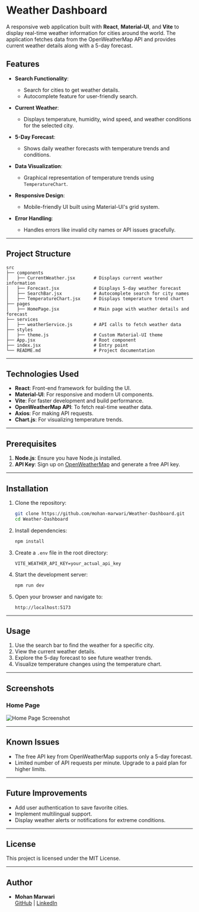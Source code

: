 # Weather Dashboard

A responsive web application built with **React**, **Material-UI**, and **Vite** to display real-time weather information for cities around the world. The application fetches data from the OpenWeatherMap API and provides current weather details along with a 5-day forecast.

## Features

- **Search Functionality**: 
  - Search for cities to get weather details.
  - Autocomplete feature for user-friendly search.

- **Current Weather**:
  - Displays temperature, humidity, wind speed, and weather conditions for the selected city.

- **5-Day Forecast**:
  - Shows daily weather forecasts with temperature trends and conditions.

- **Data Visualization**:
  - Graphical representation of temperature trends using `TemperatureChart`.

- **Responsive Design**:
  - Mobile-friendly UI built using Material-UI's grid system.

- **Error Handling**:
  - Handles errors like invalid city names or API issues gracefully.

---

## Project Structure

```plaintext
src
├── components
│   ├── CurrentWeather.jsx       # Displays current weather information
│   ├── Forecast.jsx             # Displays 5-day weather forecast
│   ├── SearchBar.jsx            # Autocomplete search for city names
│   ├── TemperatureChart.jsx     # Displays temperature trend chart
├── pages
│   ├── HomePage.jsx             # Main page with weather details and forecast
├── services
│   ├── weatherService.js        # API calls to fetch weather data
├── styles
│   ├── theme.js                 # Custom Material-UI theme
├── App.jsx                      # Root component
├── index.jsx                    # Entry point
└── README.md                    # Project documentation
```

---

## Technologies Used

- **React**: Front-end framework for building the UI.
- **Material-UI**: For responsive and modern UI components.
- **Vite**: For faster development and build performance.
- **OpenWeatherMap API**: To fetch real-time weather data.
- **Axios**: For making API requests.
- **Chart.js**: For visualizing temperature trends.

---

## Prerequisites

1. **Node.js**: Ensure you have Node.js installed.
2. **API Key**: Sign up on [OpenWeatherMap](https://openweathermap.org/) and generate a free API key.

---

## Installation

1. Clone the repository:
   ```bash
   git clone https://github.com/mohan-marwari/Weather-Dashboard.git
   cd Weather-Dashboard
   ```

2. Install dependencies:
   ```bash
   npm install
   ```

3. Create a `.env` file in the root directory:
   ```plaintext
   VITE_WEATHER_API_KEY=your_actual_api_key
   ```

4. Start the development server:
   ```bash
   npm run dev
   ```

5. Open your browser and navigate to:
   ```
   http://localhost:5173
   ```

---

## Usage

1. Use the search bar to find the weather for a specific city.
2. View the current weather details.
3. Explore the 5-day forecast to see future weather trends.
4. Visualize temperature changes using the temperature chart.

---

## Screenshots

### Home Page
![Home Page Screenshot](./screenshots/homepage.png)

---

## Known Issues

- The free API key from OpenWeatherMap supports only a 5-day forecast.
- Limited number of API requests per minute. Upgrade to a paid plan for higher limits.

---

## Future Improvements

- Add user authentication to save favorite cities.
- Implement multilingual support.
- Display weather alerts or notifications for extreme conditions.

---

## License

This project is licensed under the MIT License.

---

## Author

- **Mohan Marwari**  
  [GitHub](https://github.com/mohan-marwari) | [LinkedIn](https://linkedin.com/in/mohan-marwari)
